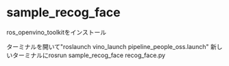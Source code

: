 # sample_recog_face

ros_openvino_toolkitをインストール

ターミナルを開いて"roslaunch vino_launch pipeline_people_oss.launch"
新しいターミナルにrosrun sample_recog_face recog_face.py
